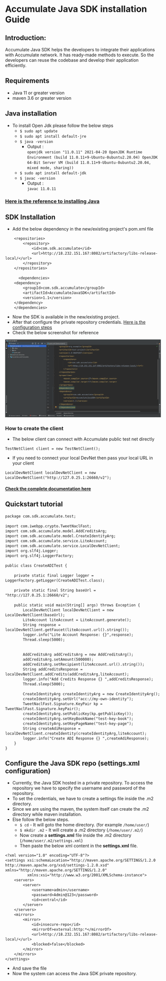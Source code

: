 # Accumulate Java SDK installation Guide

## Introduction:
Accumulate Java SDK helps the developers to integrate their applications with Accumulate network. It has ready-made methods to execute. So the developers can reuse the codebase and develop their application efficiently.

## Requirements
- Java 11 or greater version
- maven 3.6 or greater version

## Java installation
- To install Open Jdk please follow the below steps
    - `$ sudo apt update`
    - `$ sudo apt install default-jre`
    - `$ java -version`
      - Output : \
        `openjdk version "11.0.11" 2021-04-20
        OpenJDK Runtime Environment (build 11.0.11+9-Ubuntu-0ubuntu2.20.04)
        OpenJDK 64-Bit Server VM (build 11.0.11+9-Ubuntu-0ubuntu2.20.04, mixed mode, sharing))`
    - `$ sudo apt install default-jdk`
    - `$ javac -version`
      - Output : \
      `javac 11.0.11`
### [Here is the reference to installing Java](https://www.digitalocean.com/community/tutorials/how-to-install-java-with-apt-on-ubuntu-20-04)

## SDK Installation
- Add the below dependency in the new/existing project's pom.xml file 
```
    <repositories>
        <repository>
            <id>com.sdk.accumulate</id>
            <url>http://18.232.151.167:8082/artifactory/libs-release-local/</url>
        </repository>
    </repositories>
    
      <dependencies>
    <dependency>
        <groupId>com.sdk.accumulate</groupId>
        <artifactId>AccumulateJavaSDK</artifactId>
        <version>1.1</version>
    </dependency>
    </dependencies>
```

- Now the SDK is available in the new/existing project.
- After that configure the private repository credentials. [Here is the configuration steps](https://github.com/arsrtech/accumulate-java-sdk/blob/master/INSTALLATION.md#configure-the--java-sdk-repo-settingsxml-configuration) 
- Check the below screenshot for reference

![](https://github.com/arsrtech/accumulate-java-sdk/blob/master/src/main/resources/sdk_install.png)
### How to create the client
- The below client can connect with Accumulate public test net directly

``` 
TestNetClient client = new TestNetClient();
```
- If you need to connect your local DevNet then pass your local URL in your client

```
LocalDevNetClient localDevNetClient = new LocalDevNetClient("http://127.0.25.1:26660/v2");
```

#### [Check the complete documentation here](https://arsrtech.github.io/accumulate-java-sdk/doc/com/sdk/accumulate/service/Client.html)

## Quickstart tutorial
```
package com.sdk.accumulate.test;

import com.iwebpp.crypto.TweetNaclFast;
import com.sdk.accumulate.model.AddCreditsArg;
import com.sdk.accumulate.model.CreateIdentityArg;
import com.sdk.accumulate.service.LiteAccount;
import com.sdk.accumulate.service.LocalDevNetClient;
import org.slf4j.Logger;
import org.slf4j.LoggerFactory;

public class CreateADITest {

    private static final Logger logger = LoggerFactory.getLogger(CreateADITest.class);

    private static final String baseUrl = "http://127.0.25.1:26660/v2";

    public static void main(String[] args) throws Exception {
        LocalDevNetClient localDevNetClient = new LocalDevNetClient(baseUrl);
        LiteAccount liteAccount = LiteAccount.generate();
        String response = localDevNetClient.getFaucet(liteAccount.url().string());
        logger.info("Lite Account Response: {}",response);
        Thread.sleep(5000);


        AddCreditsArg addCreditsArg = new AddCreditsArg();
        addCreditsArg.setAmount(500000);
        addCreditsArg.setRecipient(liteAccount.url().string());
        String addCreditsResponse = localDevNetClient.addCredits(addCreditsArg,liteAccount);
        logger.info("Add Credits Response {} ",addCreditsResponse);
        Thread.sleep(5000);

        CreateIdentityArg createIdentityArg = new CreateIdentityArg();
        createIdentityArg.setUrl("acc://my-own-identity");
        TweetNaclFast.Signature.KeyPair kp = TweetNaclFast.Signature.keyPair();
        createIdentityArg.setPublicKey(kp.getPublicKey());
        createIdentityArg.setKeyBookName("test-key-book");
        createIdentityArg.setKeyPageName("test-key-page");
        String createAdiResponse = localDevNetClient.createIdentity(createIdentityArg,liteAccount);
        logger.info("Create ADI Response {} ",createAdiResponse);
    }
}
```

## Configure the  Java SDK repo (settings.xml configuration)
- Currently, the Java SDK hosted in a private repository. To access the repository we have to specify the username 
and password of the repository.
- To set the credentials, we have to create a settings file inside the .m2 directory.
- Since we are using the maven, the system itself can create the .m2 directory while maven installation.
- Else follow the below steps.
  - `$ cd`  - It will goto the home directory. (for example `/home/user/`)
  - `$ mkdir .m2` - It will create a .m2 directory (`/home/user/.m2/`)
  - Now create a **settings.xml** file inside the .m2 directory (`/home/user/.m2/settings.xml`)
  - Then paste the below xml content in the **settings.xml** file.
```
<?xml version="1.0" encoding="UTF-8"?>
<settings xsi:schemaLocation="http://maven.apache.org/SETTINGS/1.2.0 http://maven.apache.org/xsd/settings-1.2.0.xsd" xmlns="http://maven.apache.org/SETTINGS/1.2.0"
          xmlns:xsi="http://www.w3.org/2001/XMLSchema-instance">
    <servers>
        <server>
            <username>admin</username>
            <password>Admin@123</password>
            <id>central</id>
        </server>
    </servers>
    <mirrors>
        <mirror>
            <id>insecure-repo</id>
            <mirrorOf>external:http:*</mirrorOf>
            <url>http://18.232.151.167:8082/artifactory/libs-release-local/</url>
            <blocked>false</blocked>
        </mirror>
    </mirrors>
</settings>
```
- And save the file
- Now the system can access the Java SDK private repository.
